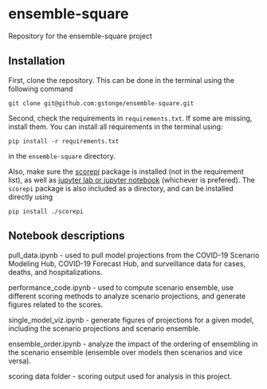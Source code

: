 # ensemble-square
Repository for the ensemble-square project

## Installation

First, clone the repository. This can be done in the terminal using the following command
```
git clone git@github.com:gstonge/ensemble-square.git
```

Second, check the requirements in `requirements.txt`. If some are missing, install them. You can
install all requirements in the terminal using:
```
pip install -r requirements.txt
```
in the `ensemble-square` directory.

Also, make sure the [scorepi](https://github.com/gstonge/scorepi) package is installed (not in the requirement list), as well as [jupyter lab or jupyter notebook](https://jupyter.org/install) (whichever is prefered).
The `scorepi` package is also included as a directory, and can be installed directly using
```
pip install ./scorepi
```

## Notebook descriptions

pull_data.ipynb - used to pull model projections from the COVID-19 Scenario Modeling Hub, COVID-19 Forecast Hub, and surveillance data for cases, deaths, and hospitalizations.

performance_code.ipynb - used to compute scenario ensemble, use different scoring methods to analyze scenario projections, and generate figures related to the scores.

single_model_viz.ipynb - generate figures of projections for a given model, including the scenario projections and scenario ensemble. 

ensemble_order.ipynb - analyze the impact of the ordering of ensembling in the scenario ensemble (ensemble over models then scenarios and vice versa). 

scoring data folder - scoring output used for analysis in this project.
